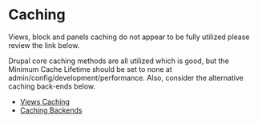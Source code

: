 # Caching

Views, block and panels caching do not appear to be fully utilized please review the link below.

Drupal core caching methods are all utilized which is good, but the Minimum Cache Lifetime should be set to none at admin/config/development/performance. Also, consider the alternative caching back-ends below.

* [Views Caching](caching_backends.md)
* [Caching Backends](caching_backends.md)